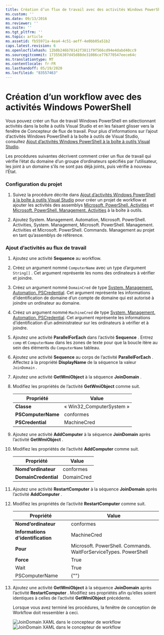 ```yaml
---
title: Création d’un flux de travail avec des activités Windows PowerShell | Microsoft Docs
ms.custom: ''
ms.date: 09/13/2016
ms.reviewer: ''
ms.suite: ''
ms.tgt_pltfrm: ''
ms.topic: article
ms.assetid: fb55971a-4ea4-4c51-aeff-4e0bb05a51b2
caps.latest.revision: 6
ms.openlocfilehash: 12b0b246b78142f3811f9f566cd94e4dabd40cc9
ms.sourcegitcommit: 173556307d45d88de31086ce776770547eece64c
ms.translationtype: MT
ms.contentlocale: fr-FR
ms.lasthandoff: 05/19/2020
ms.locfileid: "83557463"
---
```

# <a name="creating-a-workflow-with-windows-powershell-activities"></a>Création d’un workflow avec des activités Windows PowerShell

Vous pouvez créer un flux de travail Windows PowerShell en sélectionnant activités dans la boîte à outils Visual Studio et en les faisant glisser vers la fenêtre de Concepteur de flux de travail. Pour plus d’informations sur l’ajout d’activités Windows PowerShell à la boîte à outils de Visual Studio, consultez [Ajout d’activités Windows PowerShell à la boîte à outils Visual Studio](./adding-windows-powershell-activities-to-the-visual-studio-toolbox.md).

Les procédures suivantes décrivent comment créer un flux de travail qui vérifie l’état du domaine d’un groupe d’ordinateurs spécifiés par l’utilisateur, les joint à un domaine s’ils ne sont pas déjà joints, puis vérifie à nouveau l’État.

### <a name="setting-up-the-project"></a>Configuration du projet

1. Suivez la procédure décrite dans [Ajout d’activités Windows PowerShell à la boîte à outils Visual Studio](./adding-windows-powershell-activities-to-the-visual-studio-toolbox.md) pour créer un projet de workflow et ajouter les activités des assemblys [Microsoft. PowerShell. Activities](/dotnet/api/Microsoft.PowerShell.Activities) et [Microsoft. PowerShell. Management. Activities](/dotnet/api/Microsoft.PowerShell.Management.Activities) à la boîte à outils.

2. Ajoutez System. Management. Automation, Microsoft. PowerShell. Activities, System. Management, Microsoft. PowerShell. Management. Activities et Microsoft. PowerShell. Commands. Management au projet en tant qu’assemblys de référence.

### <a name="adding-activities-to-the-workflow"></a>Ajout d’activités au flux de travail

1. Ajoutez une activité **Sequence** au workflow.

2. Créez un argument nommé `ComputerName` avec un type d’argument `String[]` . Cet argument représente les noms des ordinateurs à vérifier et joindre.

3. Créez un argument nommé `DomainCred` de type [System. Management. Automation. PSCredential](/dotnet/api/System.Management.Automation.PSCredential). Cet argument représente les informations d’identification de domaine d’un compte de domaine qui est autorisé à joindre un ordinateur au domaine.

4. Créez un argument nommé `MachineCred` de type [System. Management. Automation. PSCredential](/dotnet/api/System.Management.Automation.PSCredential). Cet argument représente les informations d’identification d’un administrateur sur les ordinateurs à vérifier et à joindre.

5. Ajoutez une activité **ParallelForEach** dans l’activité **Sequence** . Entrez `comp` et `ComputerName` dans les zones de texte pour que la boucle itère au sein des éléments du `ComputerName` tableau.

6. Ajoutez une activité **Sequence** au corps de l’activité **ParallelForEach** . Affectez à la propriété **DisplayName** de la séquence la valeur `JoinDomain` .

7. Ajoutez une activité **GetWmiObject** à la séquence **JoinDomain** .

8. Modifiez les propriétés de l’activité **GetWmiObject** comme suit.

   |Propriété|Value|
   |--------------|-----------|
   |**Classe**|« Win32_ComputerSystem »|
   |**PSComputerName**|conformes|
   |**PSCredential**|MachineCred|

9. Ajoutez une activité **AddComputer** à la séquence **JoinDomain** après l’activité **GetWmiObject** .

10. Modifiez les propriétés de l’activité **AddComputer** comme suit.

    |Propriété|Value|
    |--------------|-----------|
    |**Nomd’ordinateur**|conformes|
    |**DomainCredential**|DomainCred|

11. Ajoutez une activité **RestartComputer** à la séquence **JoinDomain** après l’activité **AddComputer** .

12. Modifiez les propriétés de l’activité **RestartComputer** comme suit.

    |Propriété|Value|
    |--------------|-----------|
    |**Nomd’ordinateur**|conformes|
    |**Informations d'identification**|MachineCred|
    |**Pour**|Microsoft. PowerShell. Commands. WaitForServiceTypes. PowerShell|
    |**Force**|True|
    |Wait|True|
    |PSComputerName|{""}|

13. Ajoutez une activité **GetWmiObject** à la séquence **JoinDomain** après l’activité **RestartComputer** . Modifiez ses propriétés afin qu’elles soient identiques à celles de l’activité **GetWmiObject** précédente.

    Lorsque vous avez terminé les procédures, la fenêtre de conception de Workflow doit ressembler à ceci.

    ![JoinDomain XAML dans le concepteur de workflow ](media/creating-a-workflow-with-windows-powershell-activities/joindomainworkflow.png)
     ![JoinDomain XAML dans le concepteur de workflow](media/creating-a-workflow-with-windows-powershell-activities/joindomainworkflow.png "JoinDomainWorkflow")
